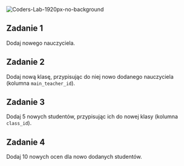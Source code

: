 ![Coders-Lab-1920px-no-background](https://user-images.githubusercontent.com/152855/73064373-5ed69780-3ea1-11ea-8a71-3d370a5e7dd8.png)



## Zadanie 1

Dodaj nowego nauczyciela.


## Zadanie 2

Dodaj nową klasę, przypisując do niej nowo dodanego nauczyciela (kolumna `main_teacher_id`).


## Zadanie 3

Dodaj 5 nowych studentów, przypisując ich do nowej klasy (kolumna `class_id`).



## Zadanie 4

Dodaj 10 nowych ocen dla nowo dodanych studentów.
